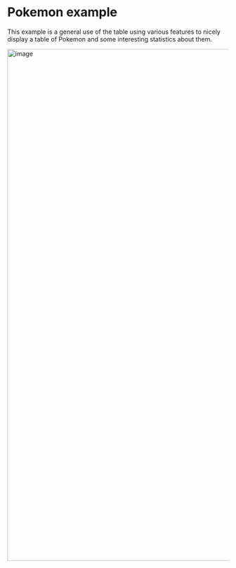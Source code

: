 # Pokemon example

This example is a general use of the table using various features to nicely
display a table of Pokemon and some interesting statistics about them.

<img width="1165" alt="image" src="https://user-images.githubusercontent.com/5923958/170802114-c9cdd209-ea72-4eff-878c-6c582aa82994.png">
